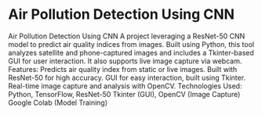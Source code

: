 # Air Pollution Detection Using CNN
 Air Pollution Detection Using CNN A project leveraging a ResNet-50 CNN model to predict air quality indices from images. Built using Python, this tool analyzes satellite and phone-captured images and includes a Tkinter-based GUI for user interaction. It also supports live image capture via webcam.  Features: Predicts air quality index from static or live images. Built with ResNet-50 for high accuracy. GUI for easy interaction, built using Tkinter. Real-time image capture and analysis with OpenCV. Technologies Used: Python, TensorFlow, ResNet-50 Tkinter (GUI), OpenCV (Image Capture) Google Colab (Model Training)
